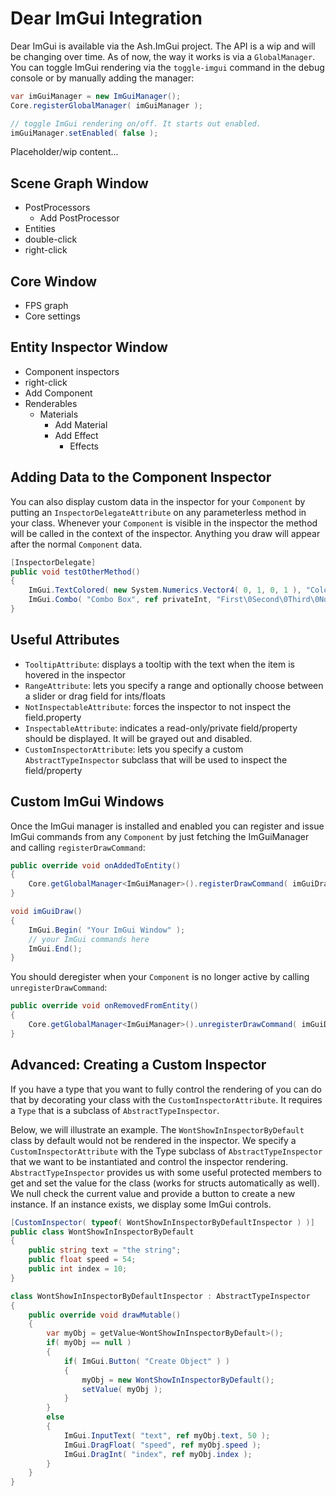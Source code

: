 Dear ImGui Integration
==========

Dear ImGui is available via the Ash.ImGui project. The API is a wip and will be changing over time. As of now, the way it works is via a `GlobalManager`. You can toggle ImGui rendering via the `toggle-imgui` command in the debug console or by manually adding the manager:

```csharp
var imGuiManager = new ImGuiManager();
Core.registerGlobalManager( imGuiManager );

// toggle ImGui rendering on/off. It starts out enabled.
imGuiManager.setEnabled( false );
```


Placeholder/wip content...

## Scene Graph Window

- PostProcessors
    - Add PostProcessor
- Entities
- double-click
- right-click


## Core Window

- FPS graph
- Core settings


## Entity Inspector Window

- Component inspectors
- right-click
- Add Component
- Renderables
    - Materials
        - Add Material
        - Add Effect
            - Effects


## Adding Data to the Component Inspector

You can also display custom data in the inspector for your `Component` by putting an `InspectorDelegateAttribute` on any parameterless method in your class. Whenever your `Component` is visible in the inspector the method will be called in the context of the inspector. Anything you draw will appear after the normal `Component` data.

```csharp
[InspectorDelegate]
public void testOtherMethod()
{
    ImGui.TextColored( new System.Numerics.Vector4( 0, 1, 0, 1 ), "Colored text..." );
    ImGui.Combo( "Combo Box", ref privateInt, "First\0Second\0Third\0No Way\0Fifth Option" );
}
```


## Useful Attributes

- `TooltipAttribute`: displays a tooltip with the text when the item is hovered in the inspector
- `RangeAttribute`: lets you specify a range and optionally choose between a slider or drag field for ints/floats
- `NotInspectableAttribute`: forces the inspector to not inspect the field.property
- `InspectableAttribute`: indicates a read-only/private field/property should be displayed. It will be grayed out and disabled.
- `CustomInspectorAttribute`: lets you specify a custom `AbstractTypeInspector` subclass that will be used to inspect the field/property



## Custom ImGui Windows

Once the ImGui manager is installed and enabled you can register and issue ImGui commands from any `Component` by just fetching the ImGuiManager and calling `registerDrawCommand`:

```csharp
public override void onAddedToEntity()
{
    Core.getGlobalManager<ImGuiManager>().registerDrawCommand( imGuiDraw );
}

void imGuiDraw()
{
    ImGui.Begin( "Your ImGui Window" );
    // your ImGui commands here
    ImGui.End();
}
```

You should deregister when your `Component` is no longer active by calling `unregisterDrawCommand`:

```csharp
public override void onRemovedFromEntity()
{
    Core.getGlobalManager<ImGuiManager>().unregisterDrawCommand( imGuiDraw );
}
```


## Advanced: Creating a Custom Inspector

If you have a type that you want to fully control the rendering of you can do that by decorating your class with the `CustomInspectorAttribute`. It requires a `Type` that is a subclass of `AbstractTypeInspector`.

Below, we will illustrate an example. The `WontShowInInspectorByDefault` class by default would not be rendered in the inspector. We specify a `CustomInspectorAttribute` with the Type subclass of `AbstractTypeInspector` that we want to be instantiated and control the inspector rendering. `AbstractTypeInspector` provides us with some useful protected members to get and set the value for the class (works for structs automatically as well). We null check the current value and provide a button to create a new instance. If an instance exists, we display some ImGui controls.

```csharp
[CustomInspector( typeof( WontShowInInspectorByDefaultInspector ) )]
public class WontShowInInspectorByDefault
{
	public string text = "the string";
	public float speed = 54;
	public int index = 10;
}

class WontShowInInspectorByDefaultInspector : AbstractTypeInspector
{
	public override void drawMutable()
	{
		var myObj = getValue<WontShowInInspectorByDefault>();
		if( myObj == null )
		{
			if( ImGui.Button( "Create Object" ) )
			{
				myObj = new WontShowInInspectorByDefault();
				setValue( myObj );
			}
		}
		else
		{
			ImGui.InputText( "text", ref myObj.text, 50 );
			ImGui.DragFloat( "speed", ref myObj.speed );
			ImGui.DragInt( "index", ref myObj.index );
		}
	}
}
```

